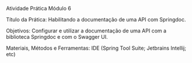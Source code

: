 Atividade Prática Módulo 6

Título da Prática: Habilitando a documentação de uma API com Springdoc.

Objetivos: Configurar e utilizar a documentação de uma API com a biblioteca Springdoc e com o Swagger UI.

Materiais, Métodos e Ferramentas: IDE (Spring Tool Suite; Jetbrains Intellij; etc)
